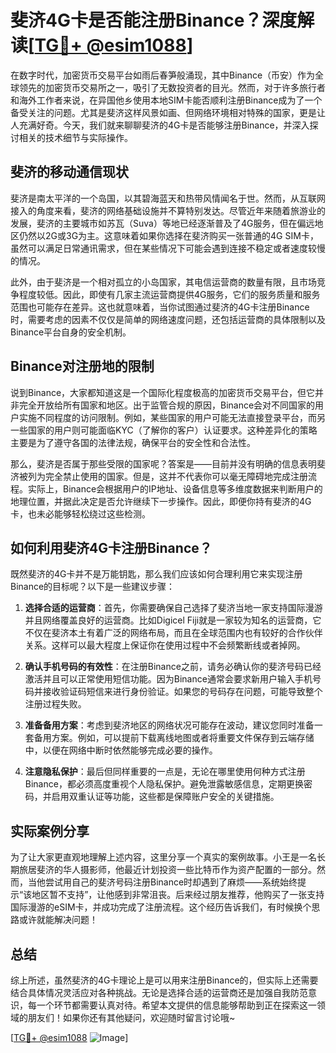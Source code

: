 # 斐济4G卡是否能注册Binance？深度解读[[TG💪+ @esim1088](https://t.me/s/esim1088)]

在数字时代，加密货币交易平台如雨后春笋般涌现，其中Binance（币安）作为全球领先的加密货币交易所之一，吸引了无数投资者的目光。然而，对于许多旅行者和海外工作者来说，在异国他乡使用本地SIM卡能否顺利注册Binance成为了一个备受关注的问题。尤其是斐济这样风景如画、但网络环境相对特殊的国家，更是让人充满好奇。今天，我们就来聊聊斐济的4G卡是否能够注册Binance，并深入探讨相关的技术细节与实际操作。

## 斐济的移动通信现状

斐济是南太平洋的一个岛国，以其碧海蓝天和热带风情闻名于世。然而，从互联网接入的角度来看，斐济的网络基础设施并不算特别发达。尽管近年来随着旅游业的发展，斐济的主要城市如苏瓦（Suva）等地已经逐渐普及了4G服务，但在偏远地区仍然以2G或3G为主。这意味着如果你选择在斐济购买一张普通的4G SIM卡，虽然可以满足日常通讯需求，但在某些情况下可能会遇到连接不稳定或者速度较慢的情况。

此外，由于斐济是一个相对孤立的小岛国家，其电信运营商的数量有限，且市场竞争程度较低。因此，即使有几家主流运营商提供4G服务，它们的服务质量和服务范围也可能存在差异。这也就意味着，当你试图通过斐济的4G卡注册Binance时，需要考虑的因素不仅仅是简单的网络速度问题，还包括运营商的具体限制以及Binance平台自身的安全机制。

## Binance对注册地的限制

说到Binance，大家都知道这是一个国际化程度极高的加密货币交易平台，但它并非完全开放给所有国家和地区。出于监管合规的原因，Binance会对不同国家的用户实施不同程度的访问限制。例如，某些国家的用户可能无法直接登录平台，而另一些国家的用户则可能面临KYC（了解你的客户）认证要求。这种差异化的策略主要是为了遵守各国的法律法规，确保平台的安全性和合法性。

那么，斐济是否属于那些受限的国家呢？答案是——目前并没有明确的信息表明斐济被列为完全禁止使用的国家。但是，这并不代表你可以毫无障碍地完成注册流程。实际上，Binance会根据用户的IP地址、设备信息等多维度数据来判断用户的地理位置，并据此决定是否允许继续下一步操作。因此，即便你持有斐济的4G卡，也未必能够轻松绕过这些检测。

## 如何利用斐济4G卡注册Binance？

既然斐济的4G卡并不是万能钥匙，那么我们应该如何合理利用它来实现注册Binance的目标呢？以下是一些建议步骤：

1. **选择合适的运营商**：首先，你需要确保自己选择了斐济当地一家支持国际漫游并且网络覆盖良好的运营商。比如Digicel Fiji就是一家较为知名的运营商，它不仅在斐济本土有着广泛的网络布局，而且在全球范围内也有较好的合作伙伴关系。这样可以最大程度上保证你在使用过程中不会频繁断线或者掉网。

2. **确认手机号码的有效性**：在注册Binance之前，请务必确认你的斐济号码已经激活并且可以正常使用短信功能。因为Binance通常会要求新用户输入手机号码并接收验证码短信来进行身份验证。如果您的号码存在问题，可能导致整个注册过程失败。

3. **准备备用方案**：考虑到斐济地区的网络状况可能存在波动，建议您同时准备一套备用方案。例如，可以提前下载离线地图或者将重要文件保存到云端存储中，以便在网络中断时依然能够完成必要的操作。

4. **注意隐私保护**：最后但同样重要的一点是，无论在哪里使用何种方式注册Binance，都必须高度重视个人隐私保护。避免泄露敏感信息，定期更换密码，并启用双重认证等功能，这些都是保障账户安全的关键措施。

## 实际案例分享

为了让大家更直观地理解上述内容，这里分享一个真实的案例故事。小王是一名长期旅居斐济的华人摄影师，他最近计划投资一些比特币作为资产配置的一部分。然而，当他尝试用自己的斐济号码注册Binance时却遇到了麻烦——系统始终提示“该地区暂不支持”，让他感到非常沮丧。后来经过朋友推荐，他购买了一张支持国际漫游的eSIM卡，并成功完成了注册流程。这个经历告诉我们，有时候换个思路或许就能解决问题！

## 总结

综上所述，虽然斐济的4G卡理论上是可以用来注册Binance的，但实际上还需要结合具体情况灵活应对各种挑战。无论是选择合适的运营商还是加强自我防范意识，每一个环节都需要认真对待。希望本文提供的信息能够帮助到正在探索这一领域的朋友们！如果你还有其他疑问，欢迎随时留言讨论哦~

[[TG💪+ @esim1088](https://t.me/s/esim1088) ![Image](https://i.postimg.cc/4NQfJmqS/Snipaste-2025-05-13-00-14-12.png)]
